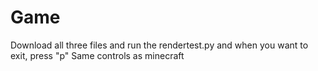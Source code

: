 # Game
Download all three files and run the rendertest.py and when you want to exit, press "p"
Same controls as minecraft
